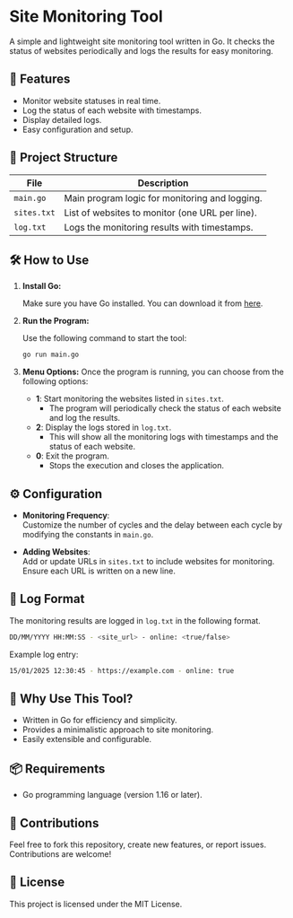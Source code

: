# Site Monitoring Tool

A simple and lightweight site monitoring tool written in Go. It checks the status of websites periodically and logs the results for easy monitoring.

## 🚀 Features

- Monitor website statuses in real time.
- Log the status of each website with timestamps.
- Display detailed logs.
- Easy configuration and setup.

## 📂 Project Structure

| File        | Description                                     |
| ----------- | ----------------------------------------------- |
| `main.go`   | Main program logic for monitoring and logging.  |
| `sites.txt` | List of websites to monitor (one URL per line). |
| `log.txt`   | Logs the monitoring results with timestamps.    |

## 🛠️ How to Use

1. **Install Go:**

   Make sure you have Go installed. You can download it from [here](https://golang.org/dl/).

2. **Run the Program:**

   Use the following command to start the tool:

   ```bash
   go run main.go
   ```

3. **Menu Options:**
   Once the program is running, you can choose from the following options:

   - **1**: Start monitoring the websites listed in `sites.txt`.
     - The program will periodically check the status of each website and log the results.
   - **2**: Display the logs stored in `log.txt`.
     - This will show all the monitoring logs with timestamps and the status of each website.
   - **0**: Exit the program.
     - Stops the execution and closes the application.

## ⚙️ Configuration

- **Monitoring Frequency**:  
  Customize the number of cycles and the delay between each cycle by modifying the constants in `main.go`.

- **Adding Websites**:  
  Add or update URLs in `sites.txt` to include websites for monitoring. Ensure each URL is written on a new line.

## 📝 Log Format

The monitoring results are logged in `log.txt` in the following format.

```sh
DD/MM/YYYY HH:MM:SS - <site_url> - online: <true/false>
```

Example log entry:

```sh
15/01/2025 12:30:45 - https://example.com - online: true
```

## 🌟 Why Use This Tool?

- Written in Go for efficiency and simplicity.
- Provides a minimalistic approach to site monitoring.
- Easily extensible and configurable.

## 📦 Requirements

- Go programming language (version 1.16 or later).

## 🤝 Contributions

Feel free to fork this repository, create new features, or report issues. Contributions are welcome!

## 📜 License

This project is licensed under the MIT License.
